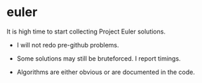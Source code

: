 # euler

It is high time to start collecting Project Euler solutions. 

* I will not redo pre-github problems.

* Some solutions may still be bruteforced. I report timings. 

* Algorithms are either obvious or are documented in the code. 

